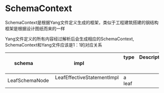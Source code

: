 # SchemaContext

SchemaContext是根据Yang文件定义生成的框架，类似于工程建筑搭建的钢结构框架是根据设计图纸而来的一样  

Yang文件定义的所有内容经过解析后会生成相应的SchemaContext, SchemaContext和Yang文件应该是1：1的对应关系

| schema          | impl                             |type                 | Description                         |
|-----------------|----------------------------------|---------------------|-------------------------------------|
| LeafSchemaNode  |LeafEffectiveStatementImpl        |a leaf               |                                     |
